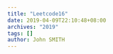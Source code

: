 ```yaml
---
title: "Leetcode16"
date: 2019-04-09T22:10:48+08:00
archives: "2019"
tags: []
author: John SMITH
---
```

